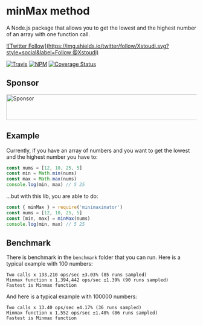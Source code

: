# minMax method
A Node.js package that allows you to get the lowest and the highest number of an array with one function call.

[![Twitter Follow](https://img.shields.io/twitter/follow/Xstoudi.svg?style=social&label=Follow @Xstoudi)]()


[![Travis](https://img.shields.io/travis/Xstoudi/minimaximator.svg)]()
[![NPM](https://img.shields.io/npm/Xstoudi/minimaximator.svg)]()
[![Coverage Status](https://coveralls.io/repos/github/Xstoudi/minimaximator/badge.svg?branch=master)](https://coveralls.io/github/Xstoudi/minimaximator?branch=master)

## Sponsor
<a target='_blank' rel='nofollow' href='https://app.codesponsor.io/link/RFZm26J558vLyi6jH9gt7X9F/Xstoudi/minimaximator'>
  <img alt='Sponsor' width='888' height='68' src='https://app.codesponsor.io/embed/RFZm26J558vLyi6jH9gt7X9F/Xstoudi/minimaximator.svg' />
</a>

## Example
Currently, if you have an array of numbers and you want to get the lowest and the highest number you have to:
```js
const nums = [12, 10, 25, 5]
const min = Math.min(nums)
const max = Math.max(nums)
console.log(min, max) // 5 25
```
...but with this lib, you are able to do:
```js
const { minMax } = require('minimaximator')
const nums = [12, 10, 25, 5]
const [min, max] = minMax(nums)
console.log(min, max) // 5 25
```

## Benchmark
There is benchmark in the `benchmark` folder that you can run.
Here is a typical example with 100 numbers:

```
Two calls x 133,210 ops/sec ±3.03% (85 runs sampled)
Minmax function x 1,394,442 ops/sec ±1.39% (90 runs sampled)
Fastest is Minmax function
```

And here is a typical example with 100000 numbers:
```
Two calls x 13.40 ops/sec ±4.17% (36 runs sampled)
Minmax function x 1,552 ops/sec ±1.48% (86 runs sampled)
Fastest is Minmax function
```